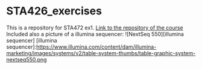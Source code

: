 # STA426_exercises

This is a repository for STA472 ex1.
[Link to the repository of the course](https://github.com/sta426hs2023/material)
Included also a picture of a illumina sequencer: 
![NextSeq 550][illumina sequencer]
[illumina sequencer]:https://www.illumina.com/content/dam/illumina-marketing/images/systems/v2/table-system-thumbs/table-graphic-system-nextseq550.png
